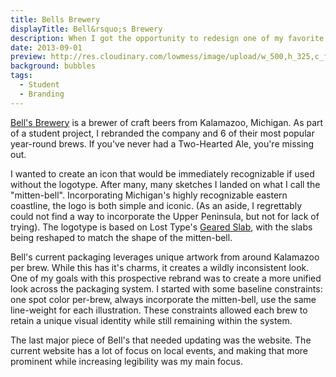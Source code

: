 ```yaml
---
title: Bells Brewery
displayTitle: Bell&rsquo;s Brewery
description: When I got the opportunity to redesign one of my favorite breweries, I jumped at the chance. To match the climate of western Michigan, I created a warm brand with a touch of modernity.
date: 2013-09-01
preview: http://res.cloudinary.com/lowmess/image/upload/w_500,h_325,c_fill,dpr_auto/v1489036772/projects.bells.preview_w9kuag.jpg
background: bubbles
tags:
  - Student
  - Branding
---
```


[Bell's Brewery](http://bellsbeer.com) is a brewer of craft beers from Kalamazoo, Michigan. As part of a student project, I rebranded the company and 6 of their most popular year-round brews. If you've never had a Two-Hearted Ale, you're missing out.

I wanted to create an icon that would be immediately recognizable if used without the logotype. After many, many sketches I landed on what I call the "mitten-bell". Incorporating Michigan's highly recognizable eastern coastline, the logo is both simple and iconic. (As an aside, I regrettably could not find a way to incorporate the Upper Peninsula, but not for lack of trying). The logotype is based on Lost Type's [Geared Slab](http://www.losttype.com/font/?name=geared), with the slabs being reshaped to match the shape of the mitten-bell.

Bell's current packaging leverages unique artwork from around Kalamazoo per brew. While this has it's charms, it creates a wildly inconsistent look. One of my goals with this prospective rebrand was to create a more unified look across the packaging system. I started with some baseline constraints: one spot color per-brew, always incorporate the mitten-bell, use the same line-weight for each illustration. These constraints allowed each brew to retain a unique visual identity while still remaining within the system.

The last major piece of Bell's that needed updating was the website. The current website has a lot of focus on local events, and making that more prominent while increasing legibility was my main focus.

